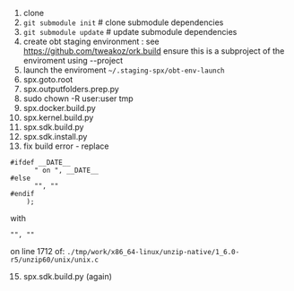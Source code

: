 1. clone 
2. ```git submodule init``` # clone submodule dependencies
3. ```git submodule update``` # update submodule dependencies
4. create obt staging environment : see https://github.com/tweakoz/ork.build
    ensure this is a subproject of the enviroment using --project <path to spx_imagetest_sanitized>
6. launch the enviroment ```~/.staging-spx/obt-env-launch```
7. spx.goto.root
8. spx.outputfolders.prep.py
9. sudo chown -R user:user tmp
10. spx.docker.build.py
11. spx.kernel.build.py
12. spx.sdk.build.py
13. spx.sdk.install.py
14. fix build error - replace 
```
#ifdef __DATE__
      " on ", __DATE__
#else
      "", ""
#endif
    );
``` 
with 
```
"", ""
``` 
on line 1712 of: 
```./tmp/work/x86_64-linux/unzip-native/1_6.0-r5/unzip60/unix/unix.c```

15. spx.sdk.build.py (again)
    
